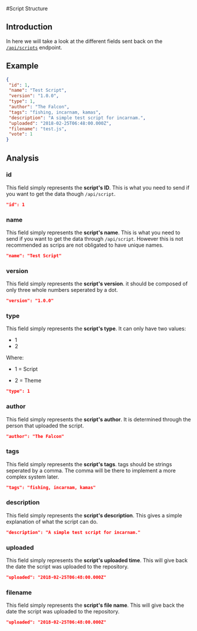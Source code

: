 #Script Structure

## Introduction 

In here we will take a look at the different fields sent back on the [`/api/scripts`](/scripts.md) endpoint.

## Example

```json
{
 "id": 1,
 "name": "Test Script",
 "version": "1.0.0",
 "type": 1,
 "author": "The Falcon",
 "tags": "fishing, incarnam, kamas",
 "description": "A simple test script for incarnam.",
 "uploaded": "2018-02-25T06:48:00.000Z",
 "filename": "test.js",
 "vote": 1
}
```

## Analysis

### id

This field simply represents the **script's ID**. This is what you need to send if you want to get the data though `/api/script`.

```json
"id": 1
```

### name

This field simply represents the **script's name**. This is what you need to send if you want to get the data through `/api/script`. However this is not recommended as scrips are not obligated to have unique names.

```json
"name": "Test Script"
```

### version

This field simply represents the **script's version**. it should be composed of only three whole numbers seperated by a dot.

```json
"version": "1.0.0"
```

### type

This field simply represents the **script's type**. It can only have two values:

 - 1
 - 2
 
Where:
  - 1 = Script
 
  - 2 = Theme

```json
"type": 1

```

### author

This field simply represents the **script's author**. It is determined through the person that uploaded the script.

```json
"author": "The Falcon"
```

### tags

This field simply represents the **script's tags**. tags should be strings seperated by a comma. The comma will be there to implement a more complex system later.

```json
"tags": "fishing, incarnam, kamas"
```

### description

This field simply represents the **script's description**. This gives a simple explanation of what the script can do.

```json
"description": "A simple test script for incarnam."
```

### uploaded

This field simply represents the **script's uploaded  time**. This will give back the date the script was uploaded to the repository.

```json
"uploaded": "2018-02-25T06:48:00.000Z"
```

### filename

This field simply represents the **script's file name**. This will give back the date the script was uploaded to the repository.

```json
"uploaded": "2018-02-25T06:48:00.000Z"
```









































